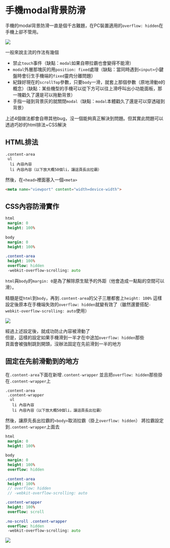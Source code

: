 # 手機modal背景防滑

手機的modal背景防滑一直是個千古難題，在PC裝置適用的`overflow: hidden`在手機上卻不管用。

![](https://raw.githubusercontent.com/ianchen0419/notes/master/img/手機modal背景防滑/01.gif)

一般來說主流的作法有幾個

* 禁止`touch`事件（缺點：`modal`如果自帶拉霸也會變得不能滑）
* `modal`外層那塊灰的用`position: fixed`處理（缺點：當同時遇到`<input>`小鍵盤時會衍生手機端的`fixed`靈肉分離問題）
* 紀錄好現在的`scrollTop`參數，只要`body`一滑，就套上那個參數（原地滑動`0`的概念）（缺點：某些機型的手機可以從下方可以往上滑呼叫出小功能面板，那一塊戳久了還是可以拖動背景）
* 手指一碰到背景灰的就關閉`modal`（缺點：`modal`本體戳久了還是可以穿透碰到背景）

上述4個做法都會自帶其他bug，沒一個能夠真正解決到問題。但其實此問題可以透過巧妙的html排法+CSS解決

## HTML排法

```pug
.content-area
 ul
  li 內容內容
  li 內容內容（以下放大概50個li，讓這頁長出拉霸）
```

然後，在`<head>`裡面塞入一個`<meta>`


```html
<meta name="viewport" content="width=device-width">
```

## CSS內容防滑實作

```sass
html
 margin: 0
 height: 100%
 
body
 margin: 0
 height: 100%
 
.content-area
 height: 100%
 overflow: hidden
 -webkit-overflow-scrolling: auto
```

`html`與`body`的`margin: 0`是為了解除原生賦予的外距（他會造成一點點的空間可以滑）。    

精髓是從`html`到`body`，再到`.content-area`的父子三層都套上`height: 100%`
這樣設定後原本在手機端失效的`overflow: hidden`就變有效了（雖然還要搭配`-webkit-overflow-scrolling: auto`使用）

![](https://raw.githubusercontent.com/ianchen0419/notes/master/img/手機modal背景防滑/02.gif)

經過上述設定後，就成功防止內容被滑動了  
但是，這樣的設定如果手機滑到一半才在中途加`overflow: hidden`那些  
頁面會被強制跳到開頭，沒辦法固定在先前滑到一半的地方

## 固定在先前滑動到的地方

在`.content-area`下面在新增`.content-wrapper`
並且把`overflow: hidden`那些掛在`.content-wrapper`上

```pug
.content-area
 .content-wrapper
  ul
   li 內容內容
   li 內容內容（以下放大概50個li，讓這頁長出拉霸）
```

然後，讓原先長出拉霸的`<body>`取消拉霸（掛上`overflow: hidden`）
將拉霸設定到`.content-wrapper`上面去


```sass
html
 margin: 0
 height: 100%
 
body
 margin: 0
 height: 100%
 overflow: hidden
 
.content-area
 height: 100%
 // overflow: hidden
 // -webkit-overflow-scrolling: auto

.content-wrapper
 height: 100%
 overflow: scroll
 
.no-scroll .content-wrapper
 overflow: hidden
 -webkit-overflow-scrolling: auto
```

![](https://raw.githubusercontent.com/ianchen0419/notes/master/img/手機modal背景防滑/03.gif)
